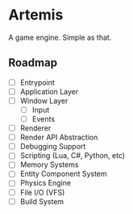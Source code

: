 Artemis
=======

A game engine. Simple as that.

## Roadmap

- [ ] Entrypoint
- [ ] Application Layer
- [ ] Window Layer
  - [ ] Input
  - [ ] Events
- [ ] Renderer
- [ ] Render API Abstraction
- [ ] Debugging Support
- [ ] Scripting (Lua, C#, Python, etc)
- [ ] Memory Systems
- [ ] Entity Component System
- [ ] Physics Engine
- [ ] File I/O (VFS)
- [ ] Build System
